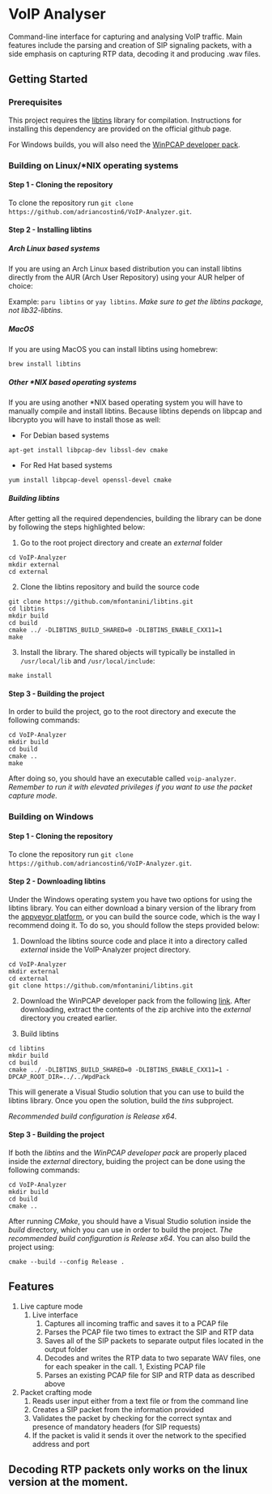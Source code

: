 # VoIP Analyser

Command-line interface for capturing and analysing VoIP traffic. Main features
include the parsing and creation of SIP signaling packets, with a side emphasis
on capturing RTP data, decoding it and producing .wav files.

## Getting Started

### Prerequisites

This project requires the [libtins](https://github.com/mfontanini/libtins) library for compilation. 
Instructions for installing this dependency are provided on the official github page.

For Windows builds, you will also need the [WinPCAP developer pack](https://www.winpcap.org/install/bin/WpdPack_4_1_2.zip).

### Building on Linux/\*NIX operating systems

#### Step 1 - Cloning the repository

To clone the repository run `git clone https://github.com/adriancostin6/VoIP-Analyzer.git`.

#### Step 2 - Installing libtins 

##### Arch Linux based systems

If you are using an Arch Linux based distribution you can install libtins directly from the AUR (Arch User Repository) using your AUR helper of choice:

Example: `paru libtins` or `yay libtins`. *Make sure to get the libtins package, not lib32-libtins.*

##### MacOS

If you are using MacOS you can install libtins using homebrew:

`brew install libtins`

##### Other \*NIX based operating systems

If you are using another *NIX based operating system you will have to manually compile and install libtins. Because libtins depends on libpcap and libcrypto you will have to install those as well:

- For Debian based systems

`apt-get install libpcap-dev libssl-dev cmake`

- For Red Hat based systems

`yum install libpcap-devel openssl-devel cmake`

##### Building libtins

After getting all the required dependencies, building the library can be done by following the steps highlighted below:

1. Go to the root project directory and create an *external* folder

```
cd VoIP-Analyzer
mkdir external
cd external
```

2. Clone the libtins repository and build the source code

```
git clone https://github.com/mfontanini/libtins.git
cd libtins
mkdir build
cd build
cmake ../ -DLIBTINS_BUILD_SHARED=0 -DLIBTINS_ENABLE_CXX11=1
make
```

3. Install the library. The shared objects will typically be installed in `/usr/local/lib` and `/usr/local/include`:

`make install` 

#### Step 3 - Building the project 

In order to build the project, go to the root directory and execute the following commands:

```
cd VoIP-Analyzer
mkdir build
cd build
cmake ..
make
```

After doing so, you should have an executable called `voip-analyzer`. *Remember to run it with elevated privileges if you want to use the packet capture mode.*

### Building on Windows

#### Step 1 - Cloning the repository

To clone the repository run `git clone https://github.com/adriancostin6/VoIP-Analyzer.git`.

#### Step 2 - Downloading libtins 

Under the Windows operating system you have two options for using the libtins library. You can either download a binary version of the library from the [appveyor platform](https://ci.appveyor.com/project/mfontanini/libtins), or you can build the source code, which is the way I recommend doing it. To do so, you should follow the steps provided below:

1. Download the libtins source code and place it into a directory called *external* inside the VoIP-Analyzer project directory.

```
cd VoIP-Analyzer
mkdir external
cd external
git clone https://github.com/mfontanini/libtins.git
```

2. Download the WinPCAP developer pack from the following [link](https://www.winpcap.org/install/bin/WpdPack_4_1_2.zip). After downloading, extract the contents of the zip archive into the *external* directory you created earlier.

3. Build libtins

```
cd libtins
mkdir build
cd build
cmake ../ -DLIBTINS_BUILD_SHARED=0 -DLIBTINS_ENABLE_CXX11=1 -DPCAP_ROOT_DIR=../../WpdPack
```

This will generate a Visual Studio solution that you can use to build the libtins library. Once you open the solution, build the *tins* subproject.

*Recommended build configuration is Release x64*.

#### Step 3 - Building the project 

If both the *libtins* and the *WinPCAP developer pack* are properly placed inside the *external* directory, buiding the project can be done using the following commands:

```
cd VoIP-Analyzer
mkdir build
cd build 
cmake ..
```

After running *CMake*, you should have a Visual Studio solution inside the *build* directory, which you can use in order to build the project. *The recommended build configuration is Release x64*. You can also build the project using:

`cmake --build --config Release .`

## Features 

1. Live capture mode
    1. Live interface
        1. Captures all incoming traffic and saves it to a PCAP file
        1. Parses the PCAP file two times to extract the SIP and RTP data
        1. Saves all of the SIP packets to separate output files located in the output folder
        1. Decodes and writes the RTP data to two separate WAV files, one for each speaker in the call.
    1, Existing PCAP file
        1. Parses an existing PCAP file for SIP and RTP data as described above
1. Packet crafting mode
    1. Reads user input either from a text file or from the command line
    1. Creates a SIP packet from the information provided
    1. Validates the packet by checking for the correct syntax and presence of mandatory headers (for SIP requests)
    1. If the packet is valid it sends it over the network to the specified address and port

## Decoding RTP packets only works on the linux version at the moment.
